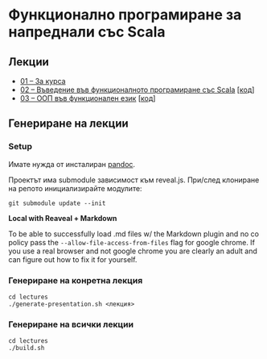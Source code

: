 # Функционално програмиране за напреднали със Scala

## Лекции

* [01 – За курса](https://scala-fmi.github.io/scala-fmi-2021/lectures/01-intro.html)
* [02 – Въведение във функционалното програмиране със Scala](https://scala-fmi.github.io/scala-fmi-2021/lectures/02-fp-with-scala.html) \[[код](lectures/examples/02-fp-with-scala)\]
* [03 – ООП във функционален език](https://scala-fmi.github.io/scala-fmi-2021/lectures/03-oop-in-a-functional-language.html) \[[код](lectures/examples/03-oop-in-a-functional-language)\]

## Генериране на лекции

### Setup

Имате нужда от инсталиран [pandoc](https://pandoc.org/installing.html).

Проектът има submodule зависимост към reveal.js. При/след клониране на репото инициализирайте модулите:

    git submodule update --init

**Local with Reaveal + Markdown**

To be able to successfully load .md files w/ the Markdown plugin and no co policy pass the `--allow-file-access-from-files` flag for google chrome. If you use a real browser and not google chrome
you are clearly an adult and can figure out how to fix it for yourself.

### Генериране на конретна лекция

    cd lectures
    ./generate-presentation.sh <лекция>

### Генериране на всички лекции

    cd lectures
    ./build.sh

